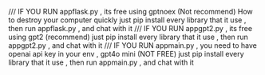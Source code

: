/// IF YOU RUN appflask.py , its free using gptnoex (Not recommend)
How to destroy your computer quickly
just pip install every library that it use , then run appflask.py , and chat with it
/// IF YOU RUN appgpt2.py , its free using gpt2 (recommend)
just pip install every library that it use , then run appgpt2.py , and chat with it
/// IF YOU RUN appmain.py , you need to have openai api key in your env , gpt4o mini  (NOT FREE)
just pip install every library that it use , then run appmain.py , and chat with it
